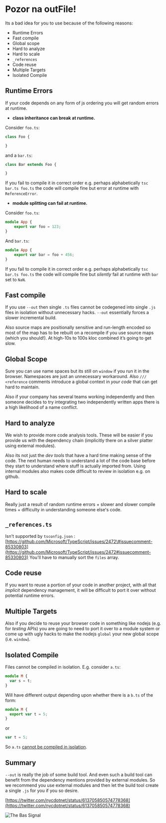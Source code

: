 # Pozor na outFile!

Its a bad idea for you to use because of the following reasons:

* Runtime Errors
* Fast compile
* Global scope
* Hard to analyze
* Hard to scale
* `_references`
* Code reuse
* Multiple Targets
* Isolated Compile

## Runtime Errors

If your code depends on any form of js ordering you will get random errors at runtime.

* **class inheritance can break at runtime.**

Consider `foo.ts`:

```typescript
class Foo {

}
```

and a `bar.ts`:

```typescript
class Bar extends Foo {

}
```

If you fail to compile it in correct order e.g. perhaps alphabetically `tsc bar.ts foo.ts` the code will compile fine but error at runtime with `ReferenceError`.

* **module splitting can fail at runtime.**

Consider `foo.ts`:

```typescript
module App {
    export var foo = 123;
}
```

And `bar.ts`:

```typescript
module App {
    export var bar = foo + 456;
}
```

If you fail to compile it in correct order e.g. perhaps alphabetically `tsc bar.ts foo.ts` the code will compile fine but _silently_ fail at runtime with `bar` set to `NaN`.

## Fast compile

If you use `--out` then single `.ts` files cannot be codegened into single `.js` files in isolation without unnecessary hacks. `--out` essentially forces a slower incremental build.

Also source maps are positionally sensitive and run-length encoded so most of the map has to be rebuilt on a recompile if you use source maps \(which you should!\). At high-10s to 100s kloc combined it’s going to get slow.

## Global Scope

Sure you can use name spaces but its still on `window` if you run it in the browser. Namespaces are just an unnecessary workaround. Also `/// <reference` comments introduce a global context in _your code_ that can get hard to maintain.

Also if your company has several teams working independently and then someone decides to try integrating two independently written apps there is a high likelihood of a name conflict.

## Hard to analyze

We wish to provide more code analysis tools. These will be easier if you provide us with the dependency chain \(implicitly there on a silver platter using external modules\).

Also its not just the _dev tools_ that have a hard time making sense of the code. The next human needs to understand a lot of the code base before they start to understand where stuff is actually imported from. Using internal modules also makes code difficult to review in isolation e.g. on github.

## Hard to scale

Really just a result of random runtime errors + slower and slower compile times + difficulty in understanding someone else's code.

## `_references.ts`

Isn't supported by `tsconfig.json` : [https://github.com/Microsoft/TypeScript/issues/2472\#issuecomment-85330803](https://github.com/Microsoft/TypeScript/issues/2472#issuecomment-85330803) You'll have to manually sort the `files` array.

## Code reuse

If you want to reuse a portion of your code in another project, with all that _implicit_ dependency management, it will be difficult to port it over without potential runtime errors.

## Multiple Targets

Also if you decide to reuse your browser code in something like nodejs \(e.g. for _testing_ APIs\) you are going to need to port it over to a module system or come up with ugly hacks to make the nodejs `global` your new global scope \(i.e. `window`\).

## Isolated Compile

Files cannot be compiled in isolation. E.g. consider `a.ts`:

```typescript
module M {
  var s = t;
}
```

Will have different output depending upon whether there is a `b.ts` of the form:

```typescript
module M {
  export var t = 5;
}
```

or

```typescript
var t = 5;
```

So `a.ts` [cannot be compiled in isolation](https://github.com/Microsoft/TypeScript/issues/2715).

## Summary

`--out` is really the job of some build tool. And even such a build tool can benefit from the dependency mentions provided by external modules. So we recommend you use external modules and then let the build tool create a single `.js` for you if you so desire.

[https://twitter.com/nycdotnet/status/613705850574778368](https://twitter.com/nycdotnet/status/613705850574778368)

![The Bas Signal](https://pbs.twimg.com/media/CIRSOBmWsAQdzvP.jpg)

